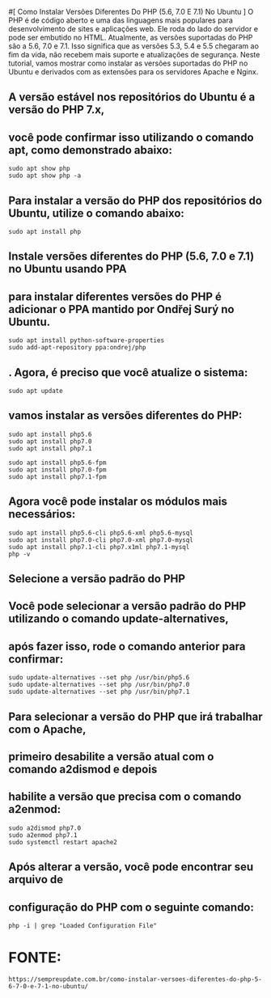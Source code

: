 
#[ Como Instalar Versões Diferentes Do PHP (5.6, 7.0 E 7.1) No Ubuntu ]
	O PHP é de código aberto e uma das linguagens mais populares para desenvolvimento de sites e aplicações web. Ele roda do lado do servidor e pode ser embutido no HTML.
	Atualmente, as versões suportadas do PHP são a 5.6, 7.0 e 7.1. Isso significa que as versões 5.3, 5.4 e 5.5 chegaram ao fim da vida, não recebem mais suporte e atualizações de segurança.
	Neste tutorial, vamos mostrar como instalar as versões suportadas do PHP no Ubuntu e derivados com as extensões para os servidores Apache e Nginx.

	
## A versão estável nos repositórios do Ubuntu é a versão do PHP 7.x, 
## você pode confirmar isso utilizando o comando apt, como demonstrado abaixo:

	sudo apt show php
	sudo apt show php -a


## Para instalar a versão do PHP dos repositórios do Ubuntu, utilize o comando abaixo:
	sudo apt install php


## Instale versões diferentes do PHP (5.6, 7.0 e 7.1) no Ubuntu usando PPA
## para instalar diferentes versões do PHP é adicionar o PPA mantido por Ondřej Surý no Ubuntu.

	sudo apt install python-software-properties
	sudo add-apt-repository ppa:ondrej/php


## . Agora, é preciso que você atualize o sistema:
	sudo apt update


## vamos instalar as versões diferentes do PHP:
	
	sudo apt install php5.6
	sudo apt install php7.0
	sudo apt install php7.1

	sudo apt install php5.6-fpm
	sudo apt install php7.0-fpm
	sudo apt install php7.1-fpm


## Agora você pode instalar os módulos mais necessários:
	sudo apt install php5.6-cli php5.6-xml php5.6-mysql
	sudo apt install php7.0-cli php7.0-xml php7.0-mysql
	sudo apt install php7.1-cli php7.x1ml php7.1-mysql
	php -v


## Selecione a versão padrão do PHP
## Você pode selecionar a versão padrão do PHP utilizando o comando update-alternatives, 
## após fazer isso, rode o comando anterior para confirmar:
	sudo update-alternatives --set php /usr/bin/php5.6
	sudo update-alternatives --set php /usr/bin/php7.0
	sudo update-alternatives --set php /usr/bin/php7.1


## Para selecionar a versão do PHP que irá trabalhar com o Apache, 
## primeiro desabilite a versão atual com o comando a2dismod e depois 
## habilite a versão que precisa com o comando a2enmod:
	sudo a2dismod php7.0
	sudo a2enmod php7.1
	sudo systemctl restart apache2


## Após alterar a versão, você pode encontrar seu arquivo de 
## configuração do PHP com o seguinte comando:
	php -i | grep "Loaded Configuration File"




# FONTE:
	https://sempreupdate.com.br/como-instalar-versoes-diferentes-do-php-5-6-7-0-e-7-1-no-ubuntu/